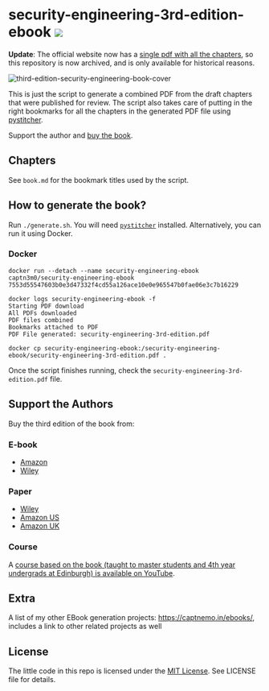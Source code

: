 # security-engineering-3rd-edition-ebook ![](https://img.shields.io/badge/Status-Working-green)

**Update**: The official website now has a [single pdf with all the chapters](https://www.cl.cam.ac.uk/archive/rja14/Papers/SEv3.pdf), so this repository is now archived, and is only available for historical reasons.

![third-edition-security-engineering-book-cover](https://www.cl.cam.ac.uk/~rja14/Papers/SEv3-coversmall.jpg)

This is just the script to generate a combined PDF from the draft chapters that were published for review. The script also takes care of putting in the right bookmarks for all the chapters in the generated PDF file using [pystitcher](https://pypi.org/project/pystitcher/).

Support the author and [buy the book](#support-the-authors).

## Chapters

See `book.md` for the bookmark titles used by the script.

## How to generate the book?

Run `./generate.sh`. You will need [`pystitcher`](https://pypi.org/project/pystitcher/) installed. Alternatively, you can run it using Docker.

### Docker

```
docker run --detach --name security-engineering-ebook captn3m0/security-engineering-ebook
7553d55547603b0e3d47332f4cd55a126ace10e0e965547b0fae06e3c7b16229

docker logs security-engineering-ebook -f
Starting PDF download
All PDFs downloaded
PDF files combined
Bookmarks attached to PDF
PDF File generated: security-engineering-3rd-edition.pdf

docker cp security-engineering-ebook:/security-engineering-ebook/security-engineering-3rd-edition.pdf .
```

Once the script finishes running, check the `security-engineering-3rd-edition.pdf` file.

## Support the Authors

Buy the third edition of the book from:

### E-book

- [Amazon](https://www.amazon.com/Security-Engineering-Building-Dependable-Distributed-ebook/dp/B08P69FT4Q/rossandersshomep)
- [Wiley](https://www.wiley.com/en-us/Security+Engineering%3A+A+Guide+to+Building+Dependable+Distributed+Systems%2C+3rd+Edition-p-9781119642817)

### Paper

- [Wiley](https://www.wiley.com/en-us/Security+Engineering:+A+Guide+to+Building+Dependable+Distributed+Systems,+3rd+Edition-p-9781119642787)
- [Amazon US](https://www.amazon.com/Security-Engineering-Building-Dependable-Distributed-dp-1119642787/dp/1119642787/rossandersshomep)
- [Amazon UK](https://www.amazon.co.uk/Security-Engineering-Building-Dependable-Distributed-dp-1119642787/dp/1119642787/rossandersshomep)

### Course

A [course based on the book (taught to master students and 4th year undergrads at Edinburgh) is available on YouTube](https://www.youtube.com/playlist?list=PL88-McA5nKJN4mjTPAH6nR21K555WDdUF).

## Extra

A list of my other EBook generation projects: https://captnemo.in/ebooks/, includes a link to other related projects as well

## License

The little code in this repo is licensed under the [MIT License](https://nemo.mit-license.org/). See LICENSE file for details.
